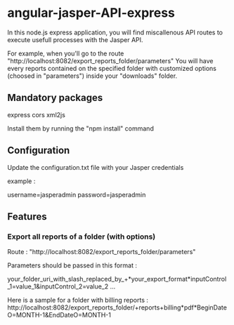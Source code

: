 # angular-jasper-API-express

In this node.js express application, you will find miscallenous API routes to execute usefull processes with the Jasper API.

For example, when you'll go to the route "http://localhost:8082/export_reports_folder/parameters"
You will have every reports contained on the specified folder with customized options (choosed in "parameters") inside your "downloads" folder.

## Mandatory packages

express
cors
xml2js

Install them by running the "npm install" command

## Configuration

Update the configuration.txt file with your Jasper credentials

example :
 
username=jasperadmin
password=jasperadmin

## Features

### Export all reports of a folder (with options)

Route : "http://localhost:8082/export_reports_folder/parameters"

Parameters should be passed in this format : 

your_folder_uri_with_slash_replaced_by_+\*your_export_format\*inputControl_1=value_1&inputControl_2=value_2 ...

Here is a sample for a folder with billing reports :
http://localhost:8082/export_reports_folder/+reports+billing\*pdf\*BeginDateO=MONTH-1&EndDateO=MONTH-1